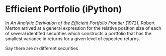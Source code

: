 # Efficient Portfolio (iPython)

In *An Analytic Derivation of the Efficient Portfolio Frontier* (1972), Robert Merton arrived at a general expression for the relative position size of each of several identifed securities which constructs a portfolio that has the smallest variance in returns for a given level of expected returns.

Say there are *m* different securities 
